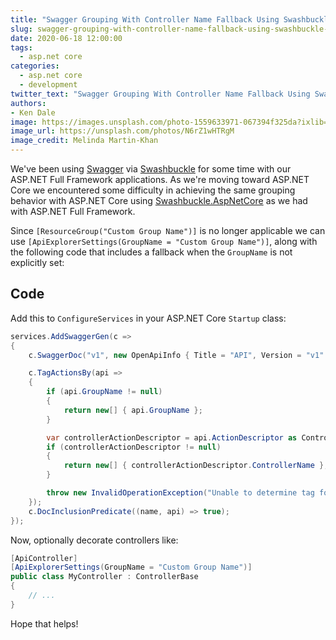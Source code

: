 ```yaml
---
title: "Swagger Grouping With Controller Name Fallback Using Swashbuckle.AspNetCore"
slug: swagger-grouping-with-controller-name-fallback-using-swashbuckle-aspnetcore
date: 2020-06-18 12:00:00
tags:
  - asp.net core
categories:
  - asp.net core
  - development
twitter_text: "Swagger Grouping With Controller Name Fallback Using Swashbuckle.AspNetCore #aspnetcore"
authors: 
- Ken Dale
image: https://images.unsplash.com/photo-1559633971-067394f325da?ixlib=rb-1.2.1&auto=format&fit=crop&w=1000&q=80
image_url: https://unsplash.com/photos/N6rZ1wHTRgM
image_credit: Melinda Martin-Khan
---
```


We've been using [Swagger](https://swagger.io/) via [Swashbuckle](https://github.com/domaindrivendev/Swashbuckle) for some time with our ASP.NET Full Framework applications. As we're moving toward ASP.NET Core we encountered some difficulty in achieving the same grouping behavior with ASP.NET Core using [Swashbuckle.AspNetCore](https://github.com/domaindrivendev/Swashbuckle.AspNetCore) as we had with ASP.NET Full Framework.

Since `[ResourceGroup("Custom Group Name")]` is no longer applicable we can use `[ApiExplorerSettings(GroupName = "Custom Group Name")]`, along with the following code that includes a fallback when the `GroupName` is not explicitly set:

## Code

Add this to `ConfigureServices` in your ASP.NET Core `Startup` class:

```csharp
services.AddSwaggerGen(c =>
{
    c.SwaggerDoc("v1", new OpenApiInfo { Title = "API", Version = "v1" });

    c.TagActionsBy(api =>
    {
        if (api.GroupName != null)
        {
            return new[] { api.GroupName };
        }

        var controllerActionDescriptor = api.ActionDescriptor as ControllerActionDescriptor;
        if (controllerActionDescriptor != null)
        {
            return new[] { controllerActionDescriptor.ControllerName };
        }

        throw new InvalidOperationException("Unable to determine tag for endpoint.");
    });
    c.DocInclusionPredicate((name, api) => true);
});
```

Now, optionally decorate controllers like:

```csharp
[ApiController]
[ApiExplorerSettings(GroupName = "Custom Group Name")]
public class MyController : ControllerBase
{
    // ...
}
```

Hope that helps!
